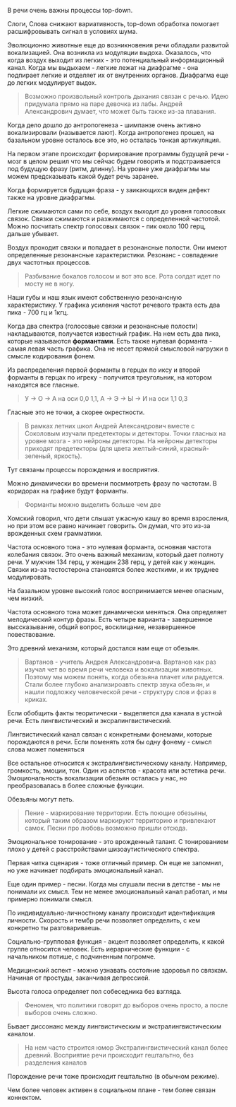 В речи очень важны процессы top-down.

Слоги, Слова снижают вариативность, top-down обработка помогает расшифровывать сигнал в условиях шума.

Эволюционно животные еще до возникновения речи обладали развитой вокализацией. Она возникла из модуляции выдоха. Оказалось, что когда воздух выходит из легких - это потенциальный информационный канал. Когда мы выдыхаем - легкие лежат на диафрагме - она подпирает легкие и отделяет их от внутренних органов. Диафрагма еще до легких модулирует выдох.
> Возможно произвольный контроль дыхания связан с речью. Идею придумала прямо на паре девочка из лабы. Андрей Александрович думает, что может быть также из-за плавания.

Когда дело дошло до антропогенеза - шимпанзе очень активно вокализировали (называется лают). Когда антропогенез прошел, на базальном уровне осталось все это, но осталась тонкая артикуляция.

На первом этапе происходит формирование программы будущей речи - мозг в целом решил что мы сейчас будем говорить и подстраивается под будущую фразу (ритм, длинну). На уровне уже диафрагмы мы можем предсказывать какой будет речь заранее.

Когда формируется будущая фраза - у заикающихся виден дефект также на уровне диафрагмы.

Легкие сжимаются сами по себе, воздух выходит до уровня голосовых связок. Связки сжимаются и разжимаются с определенной частотой. Можно посчитать спектр голосовых связок - пик около 100 герц, дальше убывает.

Воздух проходит связки и попадает в резонансные полости. Они имеют определенные резонансные характеристики. Резонанс - совпадение двух частотных процессов.
> Разбивание бокалов голосом и вот это все. Рота солдат идет по мосту не в ногу.

Наши губы и наш язык имеют собственную резонансную характеристику. У графика усиления частот речевого тракта есть два пика - 700 гц и 1кгц.

Когда два спектра (голосовые связки и резонансные полости) накладываются, получается известный график. На нем есть два пика, которые называются **формантами**. Есть также нулевая форманта - самая левая часть графика. Она не несет прямой смысловой нагрузки в смысле кодирования фонем.

Из распределения первой форманты в герцах по иксу и второй форманты в герцах по игреку - получится треугольник, на котором находятся все гласные. 
> У -> О -> А на оси 0,0 1,1, А -> Э -> Ы -> И на оси 1,1 0,3

Гласные это не точки, а скорее окрестности.
> В рамках летних школ Андрей Александрович вместе с Соколовым изучали предетекторы и детекторы. Точки гласных на уровне мозга - это нейроны детекторы. На нейроны детекторы приходят предетекторы (для цвета желтый-синий, красный-зеленый, яркость).

Тут связаны процессы порождения и восприятия.

Можно динамически во времени посммотреть фразу по частотам. В коридорах на графике будут форманты.
> Форманты можно выделить больше чем две

Хомский говорил, что дети слышат ужасную кашу во время взросления, но при этом все равно начинает говорить. Он думал, что это из-за врожденных схем грамматики.

Частота основного тона - это нулевая форманта, основная частота колебания связок. Это очень важный механизм, который дает полноту речи. У мужчин 134 герц, у женщин 238 герц, у детей как у женщин. Связки из-за тестостерона становятся более жесткими, и их труднее модулировать.

На базальном уровне высокий голос воспринимается менее опасным, чем низкий.

Частота основного тона может динамически меняться. Она определяет мелодический контур фразы. Есть четыре варианта - завершенное выссказывание, общий вопрос, восклицание, незавершенное повествование.

Это древний механизм, который достался нам еще от обезьян.
> Вартанов - учитель Андрея Александровича. Вартанов как раз изучал чет во время речи человека и вокализации животных.
Поэтому мы можем понять, когда обезьяна плачет или радуется. Стали более глубоко анализироавть спектр звука обезьян, и нашли подложку человеческой речи - структуру слов и фраз в криках.

Если обобщить факты теоритически - выделяется два канала в устной речи. Есть лингвистический и эксралингвистический.

Лингвистический канал связан с конкретными фонемами, которые порождаются в речи. Если поменять хотя бы одну фонему - смысл слова может поменяться

Все остальное относится к экстралингвистическому каналу. Например, громкость, эмоции, тон. Один из аспектов - красота или эстетика речи. Эмоциональность вокализации обезьян осталась у нас, но преобразовалась в более сложные функции.

Обезьяны могут петь.
> Пение - маркирование территории.
Есть поющие обезьяны, который таким образом маркируют территорию и привлекают самок. Песни про любовь возможно пришли отсюда.

Эмоциональное тонирование - это врожденный талант. С тонированием плохо у детей с расстройствами шизоаутистического спектра.

Первая читка сценария - тоже отличный пример. Он еще не запомнил, но уже начинает подбирать эмоциональный канал.

Еще один пример - песни. Когда мы слушали песни в детстве - мы не понимали их смысл. Тем не менее эмоциональный канал работал, и мы примерно понимали смысл.

По индивидуально-личностному каналу происходит идентификация личности. Скорость и тембр речи позволяет определить, с кем конкретно ты разговариваешь.

Социально-групповая функция - акцент позволяет определить, к какой группе относится человек. Есть иерархические функции - с начальником потише, с подчиненным погромче.

Медицинский аспект - можно узнавать состояние здоровья по связкам. Начиная от простуды, заканчивая депрессией.

Высота голоса определяет пол собеседника без взгляда.
> Феномен, что политики говорят до выборов очень просто, а после выборов очень сложно.

Бывает диссонанс между лингвистическим и экстралингвистическим каналом.
> На нем часто строится юмор
Экстралингвистический канал более древний.
Восприятие речи происходит гештальтно, без разделения каналов

Порождение речи тоже происходит гештальтно (в обычном режиме).

Чем более человек активен в социальном плане - тем более связан коннектом.